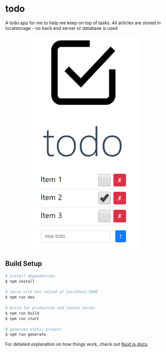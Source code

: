 # todo

A todo app for me to help me keep on top of tasks. All articles are stored in localstorage - no back end server or database is used

<div style="text-align: center;">
  <img src="./screenshot.png" >
</div>

## Build Setup

```bash
# install dependencies
$ npm install

# serve with hot reload at localhost:3000
$ npm run dev

# build for production and launch server
$ npm run build
$ npm run start

# generate static project
$ npm run generate
```

For detailed explanation on how things work, check out [Nuxt.js docs](https://nuxtjs.org).

